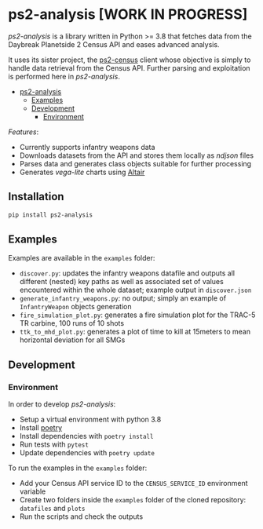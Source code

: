 # ps2-analysis [WORK IN PROGRESS]

*ps2-analysis* is a library written in Python >= 3.8 that fetches data from the
Daybreak Planetside 2 Census API and eases advanced analysis.

It uses its sister project, the [ps2-census](https://github.com/spascou/ps2-census) client
whose objective is simply to handle data retrieval from the Census API. Further parsing
and exploitation is performed here in *ps2-analysis*.

   * [ps2-analysis](#ps2-analysis)
      * [Examples](#examples)
      * [Development](#development)
        * [Environment](#environment)

*Features*:
- Currently supports infantry weapons data
- Downloads datasets from the API and stores them locally as *ndjson* files
- Parses data and generates class objects suitable for further processing
- Generates *vega-lite* charts using [Altair](https://altair-viz.github.io/)

## Installation
```sh
pip install ps2-analysis
```

## Examples

Examples are available in the `examples` folder:
- `discover.py`: updates the infantry weapons datafile and outputs all different (nested) key paths as well as associated set of values encountered within the whole dataset; example output in `discover.json`
- `generate_infantry_weapons.py`: no output; simply an example of `InfantryWeapon` objects generation
- `fire_simulation_plot.py`: generates a fire simulation plot for the TRAC-5 TR carbine, 100 runs of 10 shots
- `ttk_to_mhd_plot.py`: generates a plot of time to kill at 15meters to mean horizontal deviation for all SMGs

## Development

### Environment

In order to develop *ps2-analysis*:
- Setup a virtual environment with python 3.8
- Install [poetry](https://github.com/python-poetry/poetry)
- Install dependencies with `poetry install`
- Run tests with `pytest`
- Update dependencies with `poetry update`

To run the examples in the `examples` folder:
- Add your Census API service ID to the `CENSUS_SERVICE_ID` environment variable
- Create two folders inside the `examples` folder of the cloned repository: `datafiles` and `plots`
- Run the scripts and check the outputs
